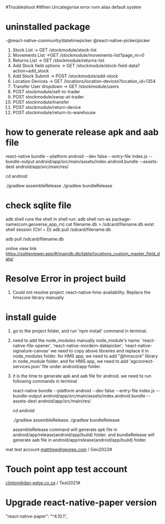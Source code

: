 #Troubleshoot
#When Uncategorise error
nvm alias default system

# uninstalled package
-@react-native-community/datetimepicker
@react-native-picker/picker

1. Stock List -> GET  /stockmodule/stock-list
2. Movements List ->GET  /stockmodule/movements-list?page_nr=0
3. Returns List -> GET  /stockmodule/returns-list
4. Add Stock field options -> GET  /stockmodule/stock-field-data?action=add_stock
5. Add Stock Submit  ->  POST /stockmodule/add-stock
6. Location Devices -> GET  /locations/location-devices?location_id=1354
7. Transfer User dropdown -> GET   /stockmodule/users
8. POST stockmodule/sell-to-trader
9. POST stockmodule/swop-at-trader
10. POST stockmodule/transfer
11. POST stockmodule/return-device
12. POST stockmodule/return-to-warehouse

# how to generate release apk and aab file
react-native bundle --platform android --dev false --entry-file index.js --bundle-output android/app/src/main/assets/index.android.bundle 
--assets-dest android/app/src/main/res/

cd android
  
./gradlew assembleRelease
./gradlew bundleRelease


# check sqlite file
adb shell runs the shell
in shell run:
adb shell
run-as package-name(com.geoverse_app_rn)
cat filename.db > /sdcard/filename.db
exist shell session (Ctrl  + D)
adb pull /sdcard/filename.db

adb pull /sdcard/filename.db

online view link
https://sqliteviewer.app/#/maindb.db/table/locations_custom_master_field_data/




# Resolve Error in project build
 1. Could not resolve project :react-native-hms-availability.
    Replace the hmscore library manually

# install guide
1. go to the project folder, and run 'npm install' command in terminal.
2. need to add the node_modules manually
   node_module's name: 'react-native-file-opener', 'react-native-mordern-datepicker', 'react-native-signature-canvas'
   we need to copy above libraries and replace it in node_modules folder.
   for HMS app, we need to add "@hmscore" library in node_module folder. 
   and for HMS app, we need to add 'agconnect-services.json' file under android/app folder.
3. it is the time to generate apk and aab file for android.
   we need to run following commands in terminal

   react-native bundle --platform android --dev false --entry-file index.js --bundle-output android/app/src/main/assets/index.android.bundle --assets-dest android/app/src/main/res/

   cd android

   ./gradlew assembleRelease
   ./gradlew bundleRelease

   assembleRelease command will generate apk file in android/app/release(android/app/build) folder.
   and bundleRelease will generate aab file in android/app/release(android/app/build) folder.

mat test account
matthew@georep.com / Geo2022#

#  Touch point app test account
clinton@dan-edge.co.za / Test2021#


# Upgrade react-native-paper version 
"react-native-paper": "^4.10.1",

